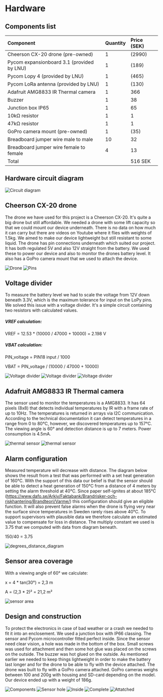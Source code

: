 # Hardware

## Components list
|Component  | Quantity   |Price (SEK) |
|:----|:------------- |:---------------|
|Cheerson CX-20 drone (pre-owned) |1    |(2990)
|Pycom expansionboard 3.1 (provided by LNU)   |1   |(189)
|Pycom Lopy 4  (provided by LNU)  |1  |(465)
|Pycom LoRa antenna (provided by LNU)  |1   |(130)
|Adafruit AMG8833 IR Thermal camera|1|366
|Buzzer|1|38
|Junction box IP65|1|65
|10kΩ resistor|1|1
|47kΩ resistor|1|1
|GoPro camera mount (pre-owned)|1   |(35)
|Breadboard jumper wire male to male  |10   |32
|Breadboard jumper wire female to female    |4    |13
|Total||516 SEK

## Hardware circuit diagram
![Circuit diagram](/img/circuit_diagram.png "Circuit diagram")

## Cheerson CX-20 drone
The drone we have used for this project is a Cheerson CX-20. It's quite a big drone but still affordable. We needed a drone with some lift capacity so that we could mount our device underneath. There is no data on how much it can carry but there are videos on Youtube where it flies with weights of 1.5kg. We aimed to make our device lightweight but still resistant to some liquid.
The drone has pin connections underneath which suited our project. It has both regulated 5V and also 12V straight from the battery. We used these to power our device and also to monitor the drones battery level.
It also has a GoPro camera mount that we used to attach the device.

![Drone](/img/drone.jpg "Drone")
![Pins](/img/pins.jpg "Drone pins")



## Voltage divider
To measure the battery level we had to scale the voltage from 12V down beneath 3.3V, which is the maximum tolerance for input on the LoPy pins. We solved this issue with a voltage divider. It's a simple circuit containing two resistors with calculated values.

##### VREF calculation:

VREF = 12.53 * (10000 / 47000 + 10000) = 2.198 V

##### VBAT calculation:
PIN_voltage = PIN18 input / 1000

VBAT = PIN_voltage / (10000 / 47000 + 10000)

![Voltage divider](/img/vd1.jpg "Voltage divider")
![Voltage divider](/img/vd2.jpg "Voltage divider")
![Voltage divider](/img/vd3.jpg "Voltage divider")


## Adafruit AMG8833 IR Thermal camera
The sensor used to monitor the temperatures is a AMG8833. It has 64 pixels (8x8) that detects individual temperatures by IR with a frame rate of up to 10Hz. The temperatures is returned in arrays via I2C communication. According to the technical documentation it can detect temperatures in a range from 0 to 80°C, however, we discovered temperatures up to 157°C. The viewing angle is 60° and detection distance is up to 7 meters.
Power consumption is 4.5mA.

![thermal sensor](/img/thermal1.jpg "thermal sensor")
![thermal sensor](/img/thermal2.jpg "thermal sensor")

## Alarm configuration

Measured temperature will decrease with distance. The diagram below shows the result from a test that was performed with a set heat generation of 160°C. With the support of this data our belief is that the sensor should be able to detect a heat generation of 150°C from a distance of 4 meters by setting the alarm threshold at 40°C. Since paper self-ignites at about 185°C (https://www.dafo.se/Arkiv/Faktabank/Brandrisker-och-riskhantering/Brandteori/Varme/) this configuration should give an eligible function. It will also prevent false alarms when the drone is flying very near the surface since temperatures in Sweden rarely rises above 40°C. To support supervisors with plausible data we therefore calculate an estimated value to compensate for loss in distance. The multiply constant we used is 3.75 that we computed with data from diagram beneath.

150/40 = 3.75

![degrees_distance_diagram](/img/degrees_distance_diagram.png)

## Sensor area coverage
With a viewing angle of 60° we calculate:

x = 4 * tan(30°) = 2,3 m

A = (2,3 * 2)² = 21,2 m²

![sensor area](/img/sensor_area_calculation.jpg "sensor_area_calculation")


## Design and construction
To protect the electronics in case of bad weather or a crash we needed to fit it into an enclosement. We used a junction box with IP66 classing.
The sensor and Pycom microcontroller fitted perfect inside. Since the sensor need clear vision, a hole was made in the bottom of the box. Small screws was used for attachment and then some hot glue was placed on the screws on the outside. The buzzer was hot glued on the outside.
As mentioned earlier we needed to keep things lightweight in order to make the battery last longer and for the drone to be able to fly with the device attached. The drone was built to fly with a GoPro camera attached. GoPro cameras weighs between 100 and 200g with housing and SD-card depending on the model. Our device ended up with a weight of 186g.  


![Components](/img/build1.jpg "Components")
![Sensor hole](/img/build3.jpg "Sensor hole")
![Inside](/img/build4.jpg "Inside junction box")
![Complete](/img/complete1.jpg "The completed device")
![Attatched](/img/complete2.jpg "Attached to drone")
